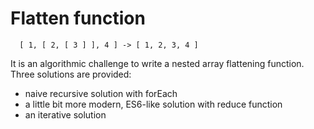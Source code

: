 # Flatten function

```javasript
  [ 1, [ 2, [ 3 ] ], 4 ] -> [ 1, 2, 3, 4 ]
```

It is an algorithmic challenge to write a nested array flattening function. Three solutions are provided:

- naive recursive solution with forEach
- a little bit more modern, ES6-like solution with reduce function
- an iterative solution